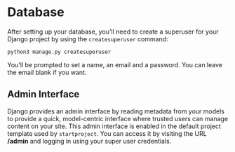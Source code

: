 # Database

After setting up your database, you'll need to create a superuser for your Django project by using the `createsuperuser` command:

```
python3 manage.py createsuperuser
```

You'll be prompted to set a name, an email and a password. You can leave the email blank if you want.

## Admin Interface

Django provides an admin interface by reading metadata from your models to provide a quick, model-centric interface where trusted users can manage content on your site.
This admin interface is enabled in the default project template used by `startproject`.
You can access it by visiting the URL **/admin** and logging in using your super user credentials.